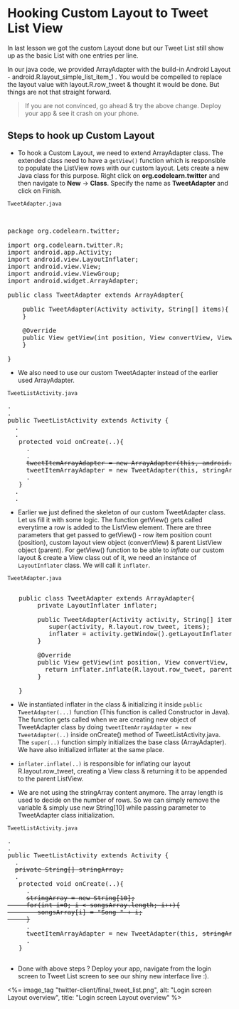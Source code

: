 # Hooking Custom Layout to Tweet List View

In last lesson we got the custom Layout done but our Tweet List still show up as the basic List with one entries per line.

In our java code, we provided ArrayAdapter with the build-in Android Layout - android.R.layout_simple_list_item_1 . You would be compelled to replace the layout value with layout.R.row_tweet & thought it would be done. But things are not that straight forward. 

> If you are not convinced, go ahead & try the above change. Deploy your app & see it crash on your phone. 

## Steps to hook up Custom Layout

* To hook a Custom Layout, we need to extend ArrayAdapter class. The extended class need to have a `getView()` function which is responsible to populate the ListView rows with our custom layout. Lets create a new Java class for this purpose. Right click on **org.codelearn.twitter** and then navigate to **New** -> **Class**. Specify the name as **TweetAdapter** and click on Finish.

`TweetAdapter.java`
<pre>

<span class="highlight">		
package org.codelearn.twitter;

import org.codelearn.twitter.R;
import android.app.Activity;
import android.view.LayoutInflater;
import android.view.View;
import android.view.ViewGroup;
import android.widget.ArrayAdapter;

public class TweetAdapter extends ArrayAdapter<String>{

	public TweetAdapter(Activity activity, String[] items){
	}

	@Override
	public View getView(int position, View convertView, ViewGroup parent){
	}

}</span>
</pre>

* We also need to use our custom TweetAdapter instead of the earlier used ArrayAdapter.

`TweetListActivity.java`
<pre>
.
.
public TweetListActivity extends Activity {
  .
  .
   protected void onCreate(..){
     .
     .
     <strike>tweetItemArrayAdapter = new ArrayAdapter(this, android.R.layout.simple_list_item_1, stringArray);</strike>
     <span class="highlight">tweetItemArrayAdapter = new TweetAdapter(this, stringArray);</span>
     .
   }
  .
  . 
</pre>
* Earlier we just defined the skeleton of our custom TweetAdapter class. Let us fill it with some logic. The function getView() gets called everytime a row is added to the ListView element. There are three parameters that get passed to getView() - row item position count (position), custom layout view object (convertView) & parent ListView object (parent). For getView() function to be able to *inflate* our custom layout & create a View class out of it, we need an instance of `LayoutInflater` class. We will call it `inflater`.

`TweetAdapter.java`
<pre>

   public class TweetAdapter extends ArrayAdapter<String>{
	    <span class="highlight">private LayoutInflater inflater;</span>

		public TweetAdapter(Activity activity, String[] items){
		   <span class="highlight">super(activity, R.layout.row_tweet, items);
		   inflater = activity.getWindow().getLayoutInflater();</span>
		}
		
		@Override
		public View getView(int position, View convertView, ViewGroup parent){
		  <span class="highlight">return inflater.inflate(R.layout.row_tweet, parent, false);</span>
		}

   }
</pre>

* We instantiated inflater in the class & initializing it inside `public TweetAdapter(...)` function (This function is called Constructor in Java). The function gets called when we are creating new object of TweetAdapter class by doing `tweetItemArrayAdapter = new TweetAdapter(..)` inside onCreate() method of TweetListActivity.java. The `super(..)` function simply initializes the base class (ArrayAdapter). We have also initialized inflater at the same place.  

* `inflater.inflate(..)` is responsible for inflating our layout R.layout.row_tweet, creating a View class & returning it to be appended to the parent ListView. 

* We are not using the stringArray content anymore. The array length is used to decide on the number of rows. So we can simply remove the variable & simply use new String[10] while passing parameter to TweetAdapter class initialization.

`TweetListActivity.java`
<pre>
.
.
public TweetListActivity extends Activity {
  .
  <strike>private String[] stringArray;</strike>
  .
   protected void onCreate(..){
     .
     <strike>stringArray = new String[10];
     for(int i=0; i < songsArray.length; i++){
        songsArray[i] = "Song " + i;
     }</strike>
     .
     tweetItemArrayAdapter = new TweetAdapter(this, <strike>stringArray</strike><span class="highlight">new String[10]</span>);
     .
   }

</pre>

* Done with above steps ? Deploy your app, navigate from the login screen to Tweet List screen to see our shiny new interface live :).

<%= image_tag "twitter-client/final_tweet_list.png", alt: "Login screen Layout overview", title: "Login screen Layout overview" %>
